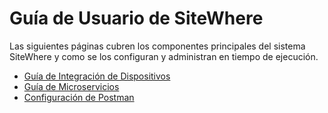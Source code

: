 # Guía de Usuario de SiteWhere

<Seo/>

Las siguientes páginas cubren los componentes principales del sistema SiteWhere
y como se los configuran y administran en tiempo de ejecución.

- [Guía de Integración de Dispositivos](./devices/README.md)
- [Guía de Microservicios](./microservices/README.md)
- [Configuración de Postman](./postman-configuration.md)
